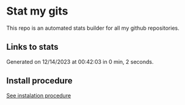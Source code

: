 # Stat my gits

This repo is an automated stats builder for all my github repositories.

## Links to stats


Generated on 12/14/2023 at 00:42:03 in 0 min, 2 seconds.

## Install procedure

[See instalation procedure](./src/install.md)
